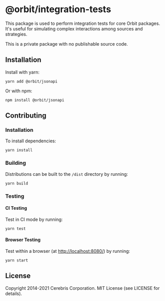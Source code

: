 # @orbit/integration-tests

This package is used to perform integration tests for core Orbit packages. It's
useful for simulating complex interactions among sources and strategies.

This is a private package with no publishable source code.

## Installation

Install with yarn:

```
yarn add @orbit/jsonapi
```

Or with npm:

```
npm install @orbit/jsonapi
```

## Contributing

### Installation

To install dependencies:

```
yarn install
```

### Building

Distributions can be built to the `/dist` directory by running:

```
yarn build
```

### Testing

#### CI Testing

Test in CI mode by running:

```
yarn test
```

#### Browser Testing

Test within a browser
(at [http://localhost:8080/](http://localhost:8080/)) by running:

```
yarn start
```

## License

Copyright 2014-2021 Cerebris Corporation. MIT License (see LICENSE for details).
